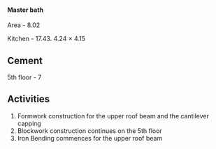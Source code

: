 #### Master bath
Area - 8.02

Kitchen - 17.43.  4.24 × 4.15

## Cement 
5th floor - 7


## Activities 
1. Formwork construction for the upper roof beam and the cantilever capping
2. Blockwork construction continues on the 5th floor
3. Iron Bending commences for the upper roof beam 
